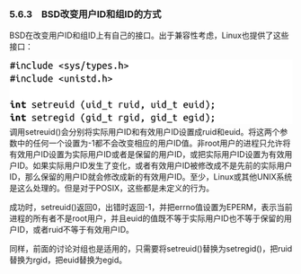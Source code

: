 ### 5.6.3　BSD改变用户ID和组ID的方式

BSD在改变用户ID和组ID上有自己的接口。出于兼容性考虑，Linux也提供了这些接口：



![235.png](../images/235.png)
调用setreuid()会分别将实际用户ID和有效用户ID设置成ruid和euid。将这两个参数中的任何一个设置为-1都不会改变相应的用户ID值。非root用户的进程只允许将有效用户ID设置为实际用户ID或者是保留的用户ID，或把实际用户ID设置为有效用户ID。如果实际用户ID发生了变化，或者有效用户ID被修改成不是先前的实际用户ID，那么保留的用户ID就会修改成新的有效用户ID。至少，Linux或其他UNIX系统是这么处理的。但是对于POSIX，这些都是未定义的行为。

成功时，setreuid()返回0，出错时返回-1，并把errno值设置为EPERM，表示当前进程的所有者不是root用户，并且euid的值既不等于实际用户ID也不等于保留的用户ID，或者ruid不等于有效用户ID。

同样，前面的讨论对组也是适用的，只需要将setreuid()替换为setregid()，把ruid替换为rgid，把euid替换为egid。

